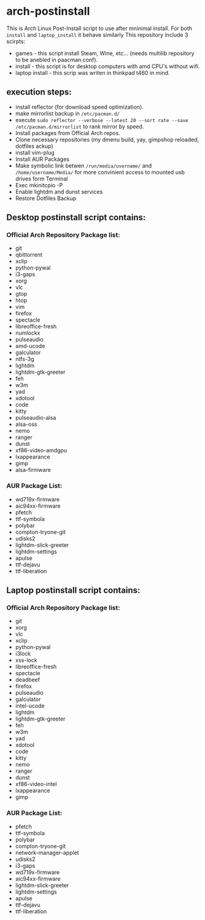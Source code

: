 # arch-postinstall
This is Arch Linux Post-Install script to use after mninimal install.
For both ``install`` and ``laptop_install`` it behave similarly
This repository include 3 scirpts:
- games - this script install Steam, Wine, etc... (needs multilib repository to be anebled in paacman.conf).
- install - this script is for desktop computers with amd CPU's without wifi.
- laptop install - this scrip was writen in thinkpad t460 in mind.

## execution steps:
- install reflector (for download speed optimization).
- make mirrorlist backup in ``/etc/pacman.d/``
- execute ``sudo reflector --verbose --latest 20 --sort rate --save /etc/pacman.d/mirrorlist`` to rank mirror by speed.
- Install packages from Official Arch repos.
- Clone necessary  repositories (my dmenu build, yay, gimpshop reloaded, dotfiles ackup)
- install vim-plug
- Install AUR Packages
- Make symbolic link betwen ``/run/media/username/`` and ``/home/username/Media/`` for more convinient access to mounted usb drives form Terminal
- Exec mkinitcpio -P
- Enable lightdm and dunst services
- Restore Dotfiles Backup
## Desktop postinstall script contains:
### Official Arch Repository Package list:
- git
- qbittorrent
- xclip
- python-pywal
- i3-gaps
- xorg
- vlc
- gtop
- htop
- vim
- firefox
- spectacle
- libreoffice-fresh
- numlockx
- pulseaudio
- amd-ucode
- galculator
- ntfs-3g
- lightdm
- lightdm-gtk-greeter
- feh
- w3m
- yad
- xdotool
- code
- kitty
- pulseaudio-alsa
- alsa-oss
- nemo
- ranger
- dunst
- xf86-video-amdgpu
- lxappearance
- gimp
- alsa-firmware
### AUR Package List:
- wd719x-firmware
- aic94xx-firmware
- pfetch
- ttf-symbola
- polybar
- compton-tryone-git
- udisks2
- lightdm-slick-greeter
- lightdm-settings
- apulse
- ttf-dejavu
- ttf-liberation
## Laptop postinstall script contains:
### Official Arch Repository Package list:
- git
- xorg
- vlc
- xclip
- python-pywal
- i3lock
- xss-lock
- libreoffice-fresh
- spectacle
- deadbeef
- firefox
- pulseaudio
- galculator
- intel-ucode
- lightdm
- lightdm-gtk-greeter
- feh
- w3m
- yad
- xdotool
- code
- kitty
- nemo
- ranger
- dunst
- xf86-video-intel
- lxappearance
- gimp
### AUR Package List:
- pfetch
- ttf-symbola
- polybar
- compton-tryone-git
- network-manager-applet
- udisks2
- i3-gaps
- wd719x-firmware
- aic94xx-firmware
- lightdm-slick-greeter
- lightdm-settings
- apulse
- ttf-dejavu
- ttf-liberation
